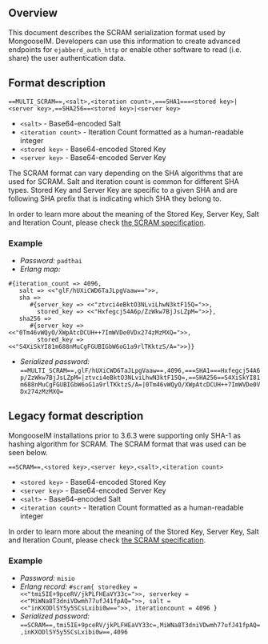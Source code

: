 ## Overview

This document describes the SCRAM serialization format used by MongooseIM.
Developers can use this information to create advanced endpoints for `ejabberd_auth_http` or enable other software to read (i.e. share) the user authentication data.

## Format description

`==MULTI_SCRAM==,<salt>,<iteration count>,===SHA1===<stored key>|<server key>,==SHA256==<stored key>|<server key>`

* `<salt>` - Base64-encoded Salt
* `<iteration count>` - Iteration Count formatted as a human-readable integer
* `<stored key>` - Base64-encoded Stored Key
* `<server key>` - Base64-encoded Server Key

The SCRAM format can vary depending on the SHA algorithms that are used for SCRAM. Salt and iteration count is common for different SHA types. Stored Key and Server Key are specific to a given SHA and are following SHA prefix that is indicating which SHA they belong to.

In order to learn more about the meaning of the Stored Key, Server Key, Salt and Iteration Count, please check [the SCRAM specification](https://tools.ietf.org/html/rfc5802).

### Example

* *Password:* `padthai`
* *Erlang map:*
```
#{iteration_count => 4096,
   salt => <<"glF/hUXiCWD6TaJLpgVaaw==">>,
   sha =>
      #{server_key => <<"ztvci4eBktO3NLviLhwN3ktF15Q=">>,
        stored_key => <<"Hxfegcj54A6p/ZzWkw7BjJsLZpM=">>},
   sha256 =>
      #{server_key => <<"0Tm46vWQyO/XWpAtcDCUH++7ImWVDe0VDx274zMzMXQ=">>,
        stored_key => <<"S4XiSkYI81m688nMuCgFGUBIGbW6oG1a9rlTKktzS/A=">>}}
```
* *Serialized password:* `==MULTI_SCRAM==,glF/hUXiCWD6TaJLpgVaaw==,4096,===SHA1===Hxfegcj54A6p/ZzWkw7BjJsLZpM=|ztvci4eBktO3NLviLhwN3ktF15Q=,==SHA256==S4XiSkYI81m688nMuCgFGUBIGbW6oG1a9rlTKktzS/A=|0Tm46vWQyO/XWpAtcDCUH++7ImWVDe0VDx274zMzMXQ=`

## Legacy format description

MongooseIM installations prior to 3.6.3 were supporting only SHA-1 as hashing algorithm for SCRAM. The SCRAM format that was used can be seen below.

`==SCRAM==,<stored key>,<server key>,<salt>,<iteration count>`

* `<stored key>` - Base64-encoded Stored Key
* `<server key>` - Base64-encoded Server Key
* `<salt>` - Base64-encoded Salt
* `<iteration count>` - Iteration Count formatted as a human-readable integer

In order to learn more about the meaning of the Stored Key, Server Key, Salt and Iteration Count, please check [the SCRAM specification](https://tools.ietf.org/html/rfc5802).

### Example

* *Password:* `misio`
* *Erlang record:* `#scram{ storedkey = <<"tmi5IE+9pceRV/jkPLFHEaVY33c=">>, serverkey = <<"MiWNa8T3dniVDwmh77ufJ41fpAQ=">>, salt = <<"inKXODlSY5y5SCsLxibi0w==">>, iterationcount = 4096 }`
* *Serialized password:* `==SCRAM==,tmi5IE+9pceRV/jkPLFHEaVY33c=,MiWNa8T3dniVDwmh77ufJ41fpAQ=,inKXODlSY5y5SCsLxibi0w==,4096`
